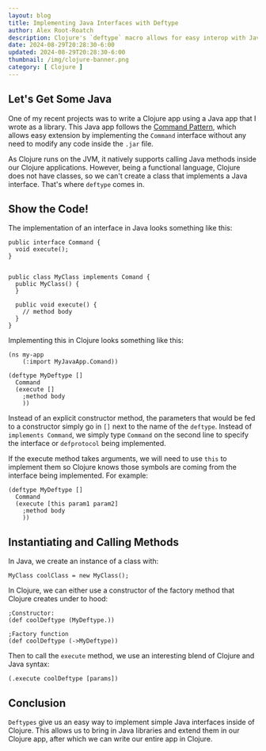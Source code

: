 ```yaml
---
layout: blog
title: Implementing Java Interfaces with Deftype
author: Alex Root-Roatch
description: Clojure's `deftype` macro allows for easy interop with Java interfaces
date: 2024-08-29T20:28:30-6:00
updated: 2024-08-29T20:28:30-6:00
thumbnail: /img/clojure-banner.png
category: [ Clojure ]
---
```


## Let's Get Some Java

One of my recent projects was to write a Clojure app using a Java app that I wrote as a library. This Java app follows the [Command Pattern](https://arootroatch-blog.vercel.app/command-design-pattern), which allows easy extension by implementing the `Command` interface without any need to modify any code inside the `.jar` file. 

As Clojure runs on the JVM, it natively supports calling Java methods inside our Clojure applications. However, being a functional language, Clojure does not have classes, so we can't create a class that implements a Java interface. That's where `deftype` comes in. 

## Show the Code!

The implementation of an interface in Java looks something like this: 

```
public interface Command {
  void execute();
}


public class MyClass implements Comand {
  public MyClass() {
  }

  public void execute() {
    // method body
  }
}
```

Implementing this in Clojure looks something like this: 

```
(ns my-app 
    (:import MyJavaApp.Comand))
    
(deftype MyDeftype []
  Command
  (execute []
    ;method body
    ))    
```

Instead of an explicit constructor method, the parameters that would be fed to a constructor simply go in `[]` next to the name of the `deftype`. Instead of `implements Command`, we simply type `Command` on the second line to specify the interface or `defprotocol` being implemented. 

If the execute method takes arguments, we will need to use `this` to implement them so Clojure knows those symbols are coming from the interface being implemented. For example: 

```
(deftype MyDeftype []
  Command
  (execute [this param1 param2]
    ;method body
    ))    
```

## Instantiating and Calling Methods

In Java, we create an instance of a class with: 

```
MyClass coolClass = new MyClass();
```

In Clojure, we can either use a constructor of the factory method that Clojure creates under to hood: 

```
;Constructor:
(def coolDeftype (MyDeftype.))

;Factory function
(def coolDeftype (->MyDeftype))
```

Then to call the `execute` method, we use an interesting blend of Clojure and Java syntax:

```
(.execute coolDeftype [params])
```

## Conclusion

`Deftypes` give us an easy way to implement simple Java interfaces inside of Clojure. This allows us to bring in Java libraries and extend them in our Clojure app, after which we can write our entire app in Clojure. 

